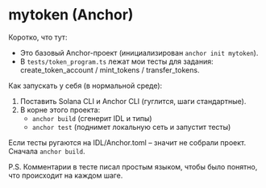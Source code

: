 # mytoken (Anchor)

Коротко, что тут:
- Это базовый Anchor-проект (инициализирован `anchor init mytoken`).
- В `tests/token_program.ts` лежат мои тесты для задания: create_token_account / mint_tokens / transfer_tokens.

Как запускать у себя (в нормальной среде):
1) Поставить Solana CLI и Anchor CLI (гуглится, шаги стандартные).
2) В корне этого проекта:
   - `anchor build` (сгенерит IDL и типы)
   - `anchor test` (поднимет локальную сеть и запустит тесты)

Если тесты ругаются на IDL/Anchor.toml – значит не собрали проект. Сначала `anchor build`.

P.S. Комментарии в тесте писал простым языком, чтобы было понятно, что происходит на каждом шаге.